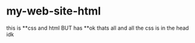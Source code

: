 # my-web-site-html

this is **css and html BUT has **ok thats all and all the css is
in the head idk
